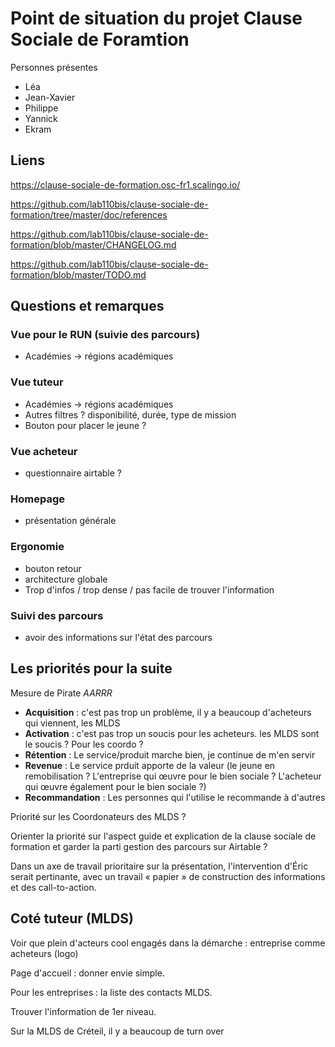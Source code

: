 # Point de situation du projet Clause Sociale de Foramtion

Personnes présentes

- Léa
- Jean-Xavier
- Philippe
- Yannick
- Ekram


## Liens

https://clause-sociale-de-formation.osc-fr1.scalingo.io/

https://github.com/lab110bis/clause-sociale-de-formation/tree/master/doc/references

https://github.com/lab110bis/clause-sociale-de-formation/blob/master/CHANGELOG.md

https://github.com/lab110bis/clause-sociale-de-formation/blob/master/TODO.md

## Questions et remarques 

### Vue pour le RUN (suivie des parcours)
- Académies -> régions académiques 

### Vue tuteur
- Académies -> régions académiques 
- Autres filtres ? disponibilité, durée, type de mission
- Bouton pour placer le jeune ?

### Vue acheteur 
- questionnaire airtable ? 

### Homepage 
- présentation générale 


### Ergonomie 
- bouton retour 
- architecture globale 
- Trop d'infos / trop dense / pas facile de trouver l'information

### Suivi des parcours
- avoir des informations sur l'état des parcours



## Les priorités pour la suite 


Mesure de Pirate _AARRR_
- **Acquisition** : c'est pas trop un problème, il y a beaucoup d'acheteurs qui viennent, les MLDS 
- **Activation** : c'est pas trop un soucis pour les acheteurs. les MLDS sont le soucis ? Pour les coordo ?
- **Rétention** : Le service/produit marche bien, je continue de m'en servir
- **Revenue** : Le service prduit apporte de la valeur (le jeune en remobilisation ? L'entreprise qui œuvre pour le bien sociale ? L'acheteur qui œuvre également pour le bien sociale ?)
- **Recommandation** : Les personnes qui l'utilise le recommande à d'autres



Priorité sur les Coordonateurs des MLDS ?

Orienter la priorité sur l'aspect guide et explication de la clause sociale de formation et garder la parti gestion des parcours sur Airtable ?

Dans un axe de travail prioritaire sur la présentation, l'intervention d'Éric serait pertinante, avec un travail « papier » de construction des informations et des call-to-action.




## Coté tuteur (MLDS)

Voir que plein d'acteurs cool engagés dans la démarche : entreprise comme acheteurs (logo)

Page d'accueil : donner envie simple.

Pour les entreprises : la liste des contacts MLDS.

Trouver l'information de 1er niveau.

Sur la MLDS de Créteil, il y a beaucoup de turn over